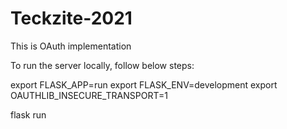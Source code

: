 # Teckzite-2021
This is OAuth implementation

To run the server locally, follow below steps:

export FLASK_APP=run
export FLASK_ENV=development
export OAUTHLIB_INSECURE_TRANSPORT=1

flask run

